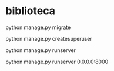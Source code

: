 # biblioteca

python manage.py migrate

python manage.py createsuperuser

python manage.py runserver

python manage.py runserver 0.0.0.0:8000
